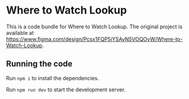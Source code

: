 
  # Where to Watch Lookup

  This is a code bundle for Where to Watch Lookup. The original project is available at https://www.figma.com/design/Pcsx1FQP5jYSAyN5VOQOyW/Where-to-Watch-Lookup.

  ## Running the code

  Run `npm i` to install the dependencies.

  Run `npm run dev` to start the development server.
  